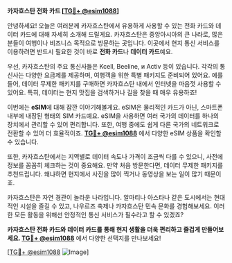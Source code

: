 **카자흐스탄 전화 카드 [[TG💪+ @esim1088](https://t.me/s/esim1088)]**

안녕하세요! 오늘은 여러분께 카자흐스탄에서 유용하게 사용할 수 있는 전화 카드와 데이터 카드에 대해 자세히 소개해 드릴게요. 카자흐스탄은 중앙아시아의 큰 나라로, 많은 분들이 여행이나 비즈니스 목적으로 방문하는 곳입니다. 이곳에서 현지 통신 서비스를 이용하려면 반드시 필요한 것이 바로 **전화 카드**나 **데이터 카드**예요.

우선, 카자흐스탄의 주요 통신사들은 Kcell, Beeline, и Activ 등이 있습니다. 각각의 통신사는 다양한 요금제를 제공하며, 여행객을 위한 특별 패키지도 준비되어 있어요. 예를 들어, 데이터 무제한 패키지를 구매하면 카자흐스탄 내에서 인터넷을 마음껏 사용할 수 있어요. 특히, 데이터는 현지 맛집을 검색하거나 길을 찾을 때 매우 유용하죠!

이번에는 **eSIM**에 대해 잠깐 이야기해볼게요. eSIM은 물리적인 카드가 아닌, 스마트폰 내부에 내장된 형태의 SIM 카드예요. eSIM을 사용하면 여러 국가의 데이터를 하나의 장치에서 관리할 수 있어 편리합니다. 또한, 여행 중에도 쉽게 다른 국가의 네트워크로 전환할 수 있어 더 효율적이죠. **[TG💪+ @esim1088](https://t.me/s/esim1088)** 에서 다양한 eSIM 상품을 확인할 수 있습니다.

또한, 카자흐스탄에서는 지역별로 데이터 속도나 가격이 조금씩 다를 수 있으니, 사전에 정보를 꼼꼼히 체크하는 것이 중요해요. 만약 처음 방문한다면, 데이터 무제한 패키지를 추천드립니다. 왜냐하면 현지에서 사진을 많이 찍거나 동영상을 보는 일이 많기 때문이죠.

카자흐스탄은 자연 경관이 놀라운 나라입니다. 알마티나 아스타나 같은 도시에서는 현대적인 시설을 즐길 수 있고, 나우르즈 축제나 카자흐스탄 민속 문화를 경험해보세요. 이러한 모든 활동을 위해선 안정적인 통신 서비스가 필수라고 할 수 있겠죠?

**카자흐스탄 전화 카드와 데이터 카드를 통해 현지 생활을 더욱 편리하고 즐겁게 만들어보세요. [TG💪+ @esim1088](https://t.me/s/esim1088)** 에서 다양한 선택지를 만나보세요!

[[TG💪+ @esim1088](https://t.me/s/esim1088) ![Image](https://i.postimg.cc/Y0z9fWf4/image.png)]
